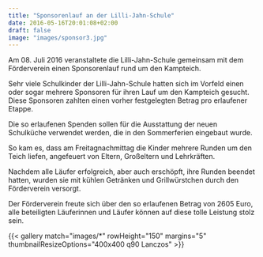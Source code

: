 ```yaml
---
title: "Sponsorenlauf an der Lilli-Jahn-Schule"
date: 2016-05-16T20:01:08+02:00
draft: false
image: "images/sponsor3.jpg"
---
```

Am 08. Juli 2016 veranstaltete die Lilli-Jahn-Schule gemeinsam mit dem Förderverein einen Sponsorenlauf rund um den Kampteich.

Sehr viele Schulkinder der Lilli-Jahn-Schule hatten sich im Vorfeld einen oder sogar mehrere Sponsoren für ihren Lauf um den Kampteich gesucht. Diese Sponsoren zahlten einen vorher festgelegten Betrag pro erlaufener Etappe.

Die so erlaufenen Spenden sollen für die Ausstattung der neuen Schulküche verwendet werden, die in den Sommerferien eingebaut wurde.

So kam es, dass am Freitagnachmittag die Kinder mehrere Runden um den Teich liefen, angefeuert von Eltern, Großeltern und Lehrkräften.

Nachdem alle Läufer erfolgreich, aber auch erschöpft, ihre Runden beendet hatten, wurden sie mit kühlen Getränken und Grillwürstchen durch den Förderverein versorgt.

Der Förderverein freute sich über den so erlaufenen Betrag von 2605 Euro, alle beteiligten Läuferinnen und Läufer können auf diese tolle Leistung stolz sein.

{{< gallery match="images/*" rowHeight="150" margins="5" thumbnailResizeOptions="400x400 q90 Lanczos" >}}